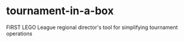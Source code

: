 # tournament-in-a-box
FIRST LEGO League regional director's tool for simplifying tournament operations
